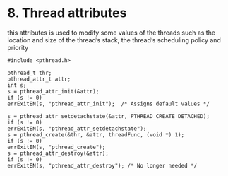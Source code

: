 # 8. Thread attributes
this attributes is used to modify some values of the threads such as  the location and size of
the thread’s stack, the thread’s scheduling policy and priority

```
#include <pthread.h>

pthread_t thr;
pthread_attr_t attr;
int s;
s = pthread_attr_init(&attr);
if (s != 0)
errExitEN(s, "pthread_attr_init");  /* Assigns default values */

s = pthread_attr_setdetachstate(&attr, PTHREAD_CREATE_DETACHED);
if (s != 0)
errExitEN(s, "pthread_attr_setdetachstate");
s = pthread_create(&thr, &attr, threadFunc, (void *) 1);
if (s != 0)
errExitEN(s, "pthread_create");
s = pthread_attr_destroy(&attr);
if (s != 0)
errExitEN(s, "pthread_attr_destroy"); /* No longer needed */


```

